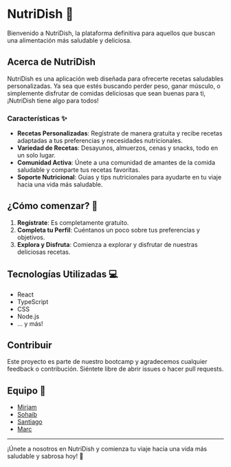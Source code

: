 # NutriDish 🥗

Bienvenido a NutriDish, la plataforma definitiva para aquellos que buscan una alimentación más saludable y deliciosa.

## Acerca de NutriDish

NutriDish es una aplicación web diseñada para ofrecerte recetas saludables personalizadas. Ya sea que estés buscando perder peso, ganar músculo, o simplemente disfrutar de comidas deliciosas que sean buenas para ti, ¡NutriDish tiene algo para todos!

### Características ✨

- **Recetas Personalizadas**: Regístrate de manera gratuita y recibe recetas adaptadas a tus preferencias y necesidades nutricionales.
- **Variedad de Recetas**: Desayunos, almuerzos, cenas y snacks, todo en un solo lugar.
- **Comunidad Activa**: Únete a una comunidad de amantes de la comida saludable y comparte tus recetas favoritas.
- **Soporte Nutricional**: Guias y tips nutricionales para ayudarte en tu viaje hacia una vida más saludable.

## ¿Cómo comenzar? 🚀

1. **Regístrate**: Es completamente gratuito.
2. **Completa tu Perfil**: Cuéntanos un poco sobre tus preferencias y objetivos.
3. **Explora y Disfruta**: Comienza a explorar y disfrutar de nuestras deliciosas recetas.

## Tecnologías Utilizadas 💻

- React
- TypeScript
- CSS
- Node.js
- ... y más!

## Contribuir

Este proyecto es parte de nuestro bootcamp y agradecemos cualquier feedback o contribución. Siéntete libre de abrir issues o hacer pull requests.

## Equipo 👥

- [Mirjam](https://github.com/mirjankapxhiu)
- [Sohaib](https://github.com/SohaibZahiid)
- [Santiago](https://github.com/scartage)
- [Marc](https://www.linkedin.com/in/marc-adell-fern%C3%A1ndez-46b30017a)

---

¡Únete a nosotros en NutriDish y comienza tu viaje hacia una vida más saludable y sabrosa hoy! 🌱
